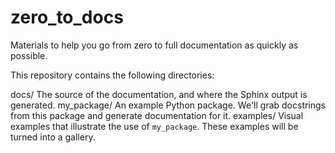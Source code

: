 # zero_to_docs

Materials to help you go from zero to full documentation as quickly as possible.

This repository contains the following directories:

docs/
  The source of the documentation, and where the Sphinx output is generated.
my_package/
  An example Python package.  We'll grab docstrings from this package and
  generate documentation for it.
examples/
  Visual examples that illustrate the use of `my_package`.  These examples
  will be turned into a gallery.

